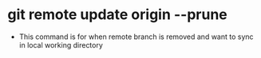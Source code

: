 # git remote update origin --prune

- This command is for when remote branch is removed and want to sync in local working directory